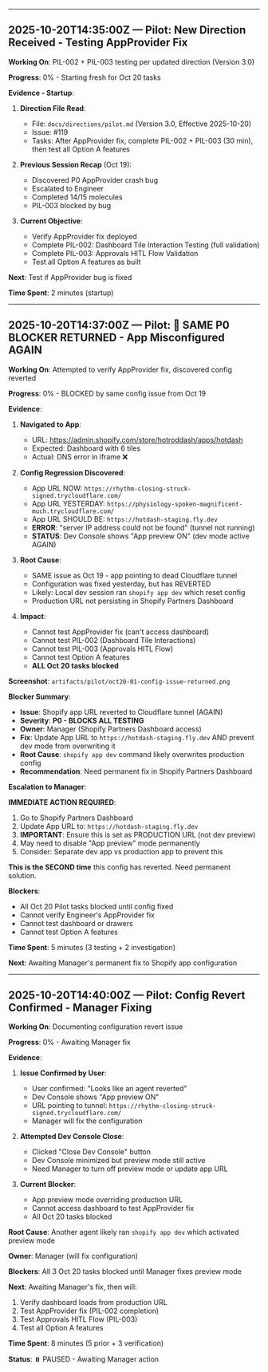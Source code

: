 
---

## 2025-10-20T14:35:00Z — Pilot: New Direction Received - Testing AppProvider Fix

**Working On**: PIL-002 + PIL-003 testing per updated direction (Version 3.0)

**Progress**: 0% - Starting fresh for Oct 20 tasks

**Evidence - Startup**:

1. **Direction File Read**:
   - File: `docs/directions/pilot.md` (Version 3.0, Effective 2025-10-20)
   - Issue: #119
   - Tasks: After AppProvider fix, complete PIL-002 + PIL-003 (30 min), then test all Option A features

2. **Previous Session Recap** (Oct 19):
   - Discovered P0 AppProvider crash bug
   - Escalated to Engineer
   - Completed 14/15 molecules
   - PIL-003 blocked by bug

3. **Current Objective**:
   - Verify AppProvider fix deployed
   - Complete PIL-002: Dashboard Tile Interaction Testing (full validation)
   - Complete PIL-003: Approvals HITL Flow Validation
   - Test all Option A features as built

**Next**: Test if AppProvider bug is fixed

**Time Spent**: 2 minutes (startup)

---

## 2025-10-20T14:37:00Z — Pilot: 🚨 SAME P0 BLOCKER RETURNED - App Misconfigured AGAIN

**Working On**: Attempted to verify AppProvider fix, discovered config reverted

**Progress**: 0% - BLOCKED by same config issue from Oct 19

**Evidence**:

1. **Navigated to App**:
   - URL: https://admin.shopify.com/store/hotroddash/apps/hotdash
   - Expected: Dashboard with 6 tiles
   - Actual: DNS error in iframe ❌

2. **Config Regression Discovered**:
   - App URL NOW: `https://rhythm-closing-struck-signed.trycloudflare.com/`
   - App URL YESTERDAY: `https://physiology-spoken-magnificent-much.trycloudflare.com/`
   - App URL SHOULD BE: `https://hotdash-staging.fly.dev`
   - **ERROR**: "server IP address could not be found" (tunnel not running)
   - **STATUS**: Dev Console shows "App preview ON" (dev mode active AGAIN)

3. **Root Cause**:
   - SAME issue as Oct 19 - app pointing to dead Cloudflare tunnel
   - Configuration was fixed yesterday, but has REVERTED
   - Likely: Local dev session ran `shopify app dev` which reset config
   - Production URL not persisting in Shopify Partners Dashboard

4. **Impact**:
   - Cannot test AppProvider fix (can't access dashboard)
   - Cannot test PIL-002 (Dashboard Tile Interactions)
   - Cannot test PIL-003 (Approvals HITL Flow)
   - Cannot test Option A features
   - **ALL Oct 20 tasks blocked**

**Screenshot**: `artifacts/pilot/oct20-01-config-issue-returned.png`

**Blocker Summary**:
- **Issue**: Shopify app URL reverted to Cloudflare tunnel (AGAIN)
- **Severity**: **P0 - BLOCKS ALL TESTING**
- **Owner**: Manager (Shopify Partners Dashboard access)
- **Fix**: Update App URL to `https://hotdash-staging.fly.dev` AND prevent dev mode from overwriting it
- **Root Cause**: `shopify app dev` command likely overwrites production config
- **Recommendation**: Need permanent fix in Shopify Partners Dashboard

**Escalation to Manager**:

**IMMEDIATE ACTION REQUIRED**:
1. Go to Shopify Partners Dashboard
2. Update App URL to: `https://hotdash-staging.fly.dev`
3. **IMPORTANT**: Ensure this is set as PRODUCTION URL (not dev preview)
4. May need to disable "App preview" mode permanently
5. Consider: Separate dev app vs production app to prevent this

**This is the SECOND time** this config has reverted. Need permanent solution.

**Blockers**:
- All Oct 20 Pilot tasks blocked until config fixed
- Cannot verify Engineer's AppProvider fix
- Cannot test dashboard or drawers
- Cannot test Option A features

**Time Spent**: 5 minutes (3 testing + 2 investigation)

**Next**: Awaiting Manager's permanent fix to Shopify app configuration

---

## 2025-10-20T14:40:00Z — Pilot: Config Revert Confirmed - Manager Fixing

**Working On**: Documenting configuration revert issue

**Progress**: 0% - Awaiting Manager fix

**Evidence**:

1. **Issue Confirmed by User**:
   - User confirmed: "Looks like an agent reverted"
   - Dev Console shows "App preview ON"
   - URL pointing to tunnel: `https://rhythm-closing-struck-signed.trycloudflare.com/`
   - Manager will fix the configuration

2. **Attempted Dev Console Close**:
   - Clicked "Close Dev Console" button
   - Dev Console minimized but preview mode still active
   - Need Manager to turn off preview mode or update app URL

3. **Current Blocker**:
   - App preview mode overriding production URL
   - Cannot access dashboard to test AppProvider fix
   - All Oct 20 tasks blocked

**Root Cause**: Another agent likely ran `shopify app dev` which activated preview mode

**Owner**: Manager (will fix configuration)

**Blockers**: All 3 Oct 20 tasks blocked until Manager fixes preview mode

**Next**: Awaiting Manager's fix, then will:
1. Verify dashboard loads from production URL
2. Test AppProvider fix (PIL-002 completion)
3. Test Approvals HITL Flow (PIL-003)
4. Test all Option A features

**Time Spent**: 8 minutes (5 prior + 3 verification)

**Status**: ⏸️ PAUSED - Awaiting Manager action

